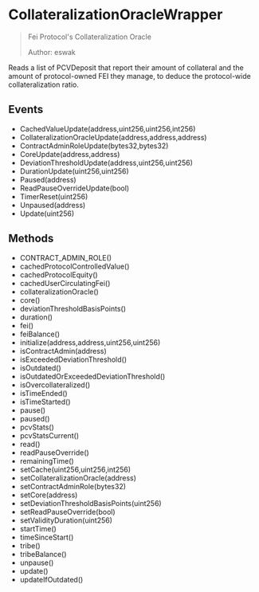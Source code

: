 # CollateralizationOracleWrapper

> Fei Protocol's Collateralization Oracle
> 
> Author: eswak


Reads a list of PCVDeposit that report their amount of collateral         and the amount of protocol-owned FEI they manage, to deduce the         protocol-wide collateralization ratio.

## Events


 - CachedValueUpdate(address,uint256,uint256,int256)
 - CollateralizationOracleUpdate(address,address,address)
 - ContractAdminRoleUpdate(bytes32,bytes32)
 - CoreUpdate(address,address)
 - DeviationThresholdUpdate(address,uint256,uint256)
 - DurationUpdate(uint256,uint256)
 - Paused(address)
 - ReadPauseOverrideUpdate(bool)
 - TimerReset(uint256)
 - Unpaused(address)
 - Update(uint256)

## Methods


 - CONTRACT_ADMIN_ROLE()
 - cachedProtocolControlledValue()
 - cachedProtocolEquity()
 - cachedUserCirculatingFei()
 - collateralizationOracle()
 - core()
 - deviationThresholdBasisPoints()
 - duration()
 - fei()
 - feiBalance()
 - initialize(address,address,uint256,uint256)
 - isContractAdmin(address)
 - isExceededDeviationThreshold()
 - isOutdated()
 - isOutdatedOrExceededDeviationThreshold()
 - isOvercollateralized()
 - isTimeEnded()
 - isTimeStarted()
 - pause()
 - paused()
 - pcvStats()
 - pcvStatsCurrent()
 - read()
 - readPauseOverride()
 - remainingTime()
 - setCache(uint256,uint256,int256)
 - setCollateralizationOracle(address)
 - setContractAdminRole(bytes32)
 - setCore(address)
 - setDeviationThresholdBasisPoints(uint256)
 - setReadPauseOverride(bool)
 - setValidityDuration(uint256)
 - startTime()
 - timeSinceStart()
 - tribe()
 - tribeBalance()
 - unpause()
 - update()
 - updateIfOutdated()
